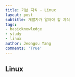 ```yaml
---
title: 기본 지식 - Linux
layout: post
subtitle: 개발자가 알아야 할 지식
tags:
- basicknowledge
- study
- linux
author: Jeongsu Yang
comments: 'True'
---
```


## Linux
